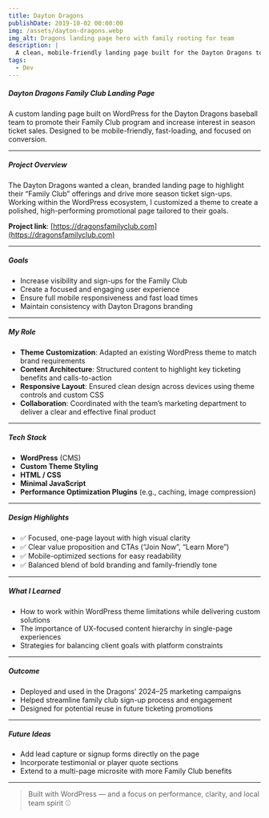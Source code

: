 ```yaml
---
title: Dayton Dragons
publishDate: 2019-10-02 00:00:00
img: /assets/dayton-dragons.webp
img_alt: Dragons landing page hero with family rooting for team
description: |
  A clean, mobile-friendly landing page built for the Dayton Dragons to drive season ticket interest and family engagement. Designed with performance, clarity, and conversion in mind.
tags:
  - Dev
---
```


##### Dayton Dragons Family Club Landing Page

A custom landing page built on WordPress for the Dayton Dragons baseball team to promote their Family Club program and increase interest in season ticket sales. Designed to be mobile-friendly, fast-loading, and focused on conversion.

---

##### Project Overview

The Dayton Dragons wanted a clean, branded landing page to highlight their “Family Club” offerings and drive more season ticket sign-ups. Working within the WordPress ecosystem, I customized a theme to create a polished, high-performing promotional page tailored to their goals.

**Project link**: [https://dragonsfamilyclub.com](https://dragonsfamilyclub.com)

---

##### Goals

- Increase visibility and sign-ups for the Family Club
- Create a focused and engaging user experience
- Ensure full mobile responsiveness and fast load times
- Maintain consistency with Dayton Dragons branding

---

##### My Role

- **Theme Customization**: Adapted an existing WordPress theme to match brand requirements
- **Content Architecture**: Structured content to highlight key ticketing benefits and calls-to-action
- **Responsive Layout**: Ensured clean design across devices using theme controls and custom CSS
- **Collaboration**: Coordinated with the team’s marketing department to deliver a clear and effective final product

---

##### Tech Stack

- **WordPress** (CMS)
- **Custom Theme Styling**
- **HTML / CSS**
- **Minimal JavaScript**
- **Performance Optimization Plugins** (e.g., caching, image compression)

---

##### Design Highlights

- ✅ Focused, one-page layout with high visual clarity
- ✅ Clear value proposition and CTAs (“Join Now”, “Learn More”)
- ✅ Mobile-optimized sections for easy readability
- ✅ Balanced blend of bold branding and family-friendly tone

---

##### What I Learned

- How to work within WordPress theme limitations while delivering custom solutions
- The importance of UX-focused content hierarchy in single-page experiences
- Strategies for balancing client goals with platform constraints

---

##### Outcome

- Deployed and used in the Dragons' 2024–25 marketing campaigns
- Helped streamline family club sign-up process and engagement
- Designed for potential reuse in future ticketing promotions

---

##### Future Ideas

- Add lead capture or signup forms directly on the page
- Incorporate testimonial or player quote sections
- Extend to a multi-page microsite with more Family Club benefits

---

> Built with WordPress — and a focus on performance, clarity, and local team spirit ⚾
